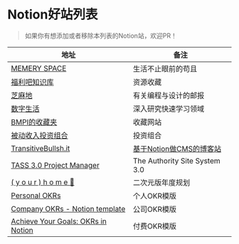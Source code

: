 # Notion好站列表

> 如果你有想添加或者移除本列表的Notion站，欢迎PR！

| 地址 | 备注 |
| --- | --- |
| [ MEMERY SPACE](https://www.notion.so/MEMERY-SPACE-29b45a5134d74892b755f4249c1b23fb) | 生活不止眼前的苟且 |
| [福利吧知识库](https://www.notion.so/b9f65669edc542c89d1e20e6c11bed99) | 资源收藏 |
| [芝麻地](https://www.notion.so/63b2e83003f240339ae065011afc88a0) | 有关编程与设计的邮报 |
| [数字生活](https://www.notion.so/b194e46214f043999a1f783761a46b2c) | 深入研究快速学习领域 |
| [BMPI的收藏夹](https://www.notion.so/mdw/a722ba82bf184833bb33628c85b18dae) | 收藏网站 |
| [被动收入投资组合](https://www.notion.so/mdw/e0ed086e701a4d0aaa4839d2c7aa62ea) | 投资组合 |
| [TransitiveBullsh.it](https://www.notion.so/TransitiveBullsh-it-78fc5a4b88d74b0e824e29407e9f1ec1) | [基于Notion做CMS的博客站](https://transitivebullsh.it/) |
| [TASS 3.0 Project Manager](https://www.notion.so/TASS-3-0-Project-Manager-efe172fb46d54d88a9a5876eeb7db3a3) | The Authority Site System 3.0 |
| [ ( y o u r )    h o m e  🌛](https://www.notion.so/y-o-u-r-h-o-m-e-1c5bb60c6e524322880972dcef04c56e) | 二次元版年度规划 |
| [Personal OKRs](https://www.notion.so/Personal-OKRs-202c39deed554e09b8ad36e1d5780af9) | 个人OKR模版 |
| [Company OKRs - Notion template](https://anotioneer.com/Company-OKRs-Notion-template-9e787e68ab9b4281ac29cf089494752e) | 公司OKR模版 |
| [Achieve Your Goals: OKRs in Notion](https://www.notion.vip/achieve-your-goals-okrs-in-notion/) | 付费OKR模版 |
